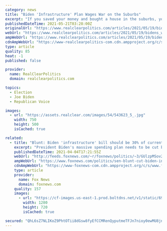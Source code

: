 ```yaml
---
category: news
title: "Biden 'Infrastructure' Plan Wages War on the Suburbs"
excerpt: "If you saved your money and bought a house in the suburbs, your investment and lifestyle are under attack. President Joe Biden is pushing to end"
publishedDateTime: 2021-05-21T03:28:00Z
originalUrl: "https://www.realclearpolitics.com/articles/2021/05/19/bidens_war_on_single-family_homeowners_145782.html#!"
webUrl: "https://www.realclearpolitics.com/articles/2021/05/19/bidens_war_on_single-family_homeowners_145782.html#!"
ampWebUrl: "https://www.realclearpolitics.com/articles/2021/05/19/bidens_war_on_single-family_homeowners_145782.amp.html"
cdnAmpWebUrl: "https://www-realclearpolitics-com.cdn.ampproject.org/c/s/www.realclearpolitics.com/articles/2021/05/19/bidens_war_on_single-family_homeowners_145782.amp.html"
type: article
quality: 85
heat: -1
published: false

provider:
  name: RealClearPolitics
  domain: realclearpolitics.com

topics:
  - Election
  - Joe Biden
  - Republican Voice

images:
  - url: "https://assets.realclear.com/images/54/543623_5_.jpg"
    width: 750
    height: 500
    isCached: true

related:
  - title: "Blunt: Biden 'infrastructure' bill should be 30% of current level, slams partisan add-ons as 'big mistake'"
    excerpt: "President Biden's massive spending plan needs to be cut by around 70% for Republicans to get on board, Sen. Roy Blunt, R-Mo., suggested on \"Fox News Sunday.\""
    publishedDateTime: 2021-04-04T17:21:55Z
    webUrl: "http://feeds.foxnews.com/~r/foxnews/politics/~3/GUlzpMSov2M/sen-blunt-cut-biden-infrastructure-spending"
    ampWebUrl: "https://www.foxnews.com/politics/sen-blunt-cut-biden-infrastructure-spending.amp"
    cdnAmpWebUrl: "https://www-foxnews-com.cdn.ampproject.org/c/s/www.foxnews.com/politics/sen-blunt-cut-biden-infrastructure-spending.amp"
    type: article
    provider:
      name: Fox News
      domain: foxnews.com
    quality: 157
    images:
      - url: "https://cf-images.us-east-1.prod.boltdns.net/v1/static/694940094001/5cff0088-3ae8-45c5-9d0d-54c3a61230a9/61dedd14-c4dc-4e2d-87d1-b2d706b6d011/1280x720/match/image.jpg"
        width: 1280
        height: 720
        isCached: true

secured: "QhL6sZ7NLIKoZ9PhtOTii8dGsw8fyEfCCMRenQyputmeTFJn7nioy0ewMU8jnSF1CenUFLiY8dk2/qnyibdZAVGufncmhk3ewVaQx8kQq6l2O0G7S4JqD/w38R1xvQ7mABUG5tyeMD/NCMUfZnE49VPCZ1F1ancEvWWeZf9s3pQUr0uuQydpXfxdMPOTXdb3S8pt5JD67WQN8s5pP/V1L+QzMR8ldHaDhS3PdtwIlYHZYwkXj2TZipf4SyHvq9+peVuPdXYAf7NbXdyILYSfGo82LPYMRa0EKzvWK7Kv/gH51m1Gdb1ZlAi9kMuUXlHIdPpZOKMPXTLAe4diQFiDzG3wEVVnM1xRxDfSpg/huFE=;JNFDu6pswh1ug6+apEKZVg=="
---
```


